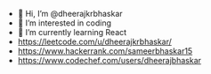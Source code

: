 - 👋 Hi, I’m @dheerajkrbhaskar
- 👀 I’m interested in coding
- 🌱 I’m currently learning React
- https://leetcode.com/u/dheerajkrbhaskar/
- https://www.hackerrank.com/sameerbhaskar15
- https://www.codechef.com/users/dheerajbhaskar
<!---
dheerajkrbhaskar/dheerajkrbhaskar is a ✨ special ✨ repository because its `README.md` (this file) appears on your GitHub profile.
You can click the Preview link to take a look at your changes.
--->
